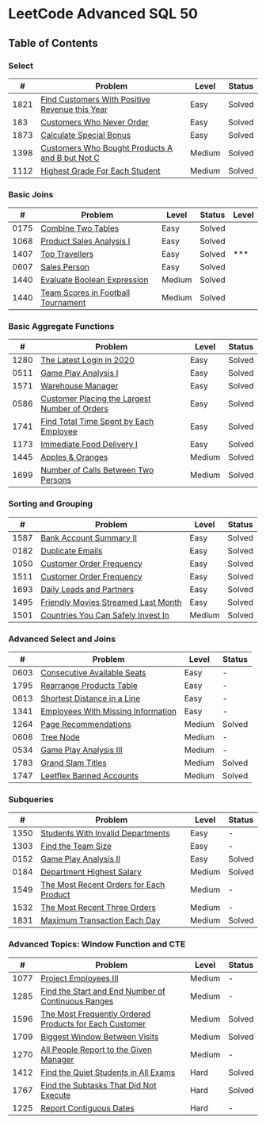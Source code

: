 <h1> LeetCode Advanced SQL 50</h1>

## Table of Contents

### Select

| #    | Problem                                                                                                           | Level  | Status |
| ---- | ----------------------------------------------------------------------------------------------------------------- | -----  | ------ |
| 1821 | [Find Customers With Positive Revenue this Year](/01-01821-find-customers-with-positive-revenue-this-year.sql)    | Easy   | Solved |
| 183  | [Customers Who Never Order](/02-00183-customers-who-never-order.sql)                                              | Easy   | Solved |
| 1873 | [Calculate Special Bonus](/03-01873-calculate-special-bonus.sql)                                                  | Easy   | Solved |
| 1398 | [Customers Who Bought Products A and B but Not C](/04-01398-customers-who-bought-products-A-and-B-but-not-C.sql)  | Medium | Solved |
| 1112 | [Highest Grade For Each Student](/05-01112-highest-grade-for-each-student.sql)                                    | Medium | Solved |


### Basic Joins

| #    | Problem                                                                                                     | Level  | Status | Level |
| ---- | ------------------------------------------------------------------------------------------------------------| ------ | ------ | ----- |
| 0175 | [Combine Two Tables](/06-00175-combine-two-tables.sql)                                                      | Easy   | Solved |
| 1068 | [Product Sales Analysis I](/1068_Product_Sales_Analysis%20I.sql)                                            | Easy   | Solved |
| 1407 | [Top Travellers](/08-01407-top-travellers.sql)                                                              | Easy   | Solved |  ***  |
| 0607 | [Sales Person](/09-00607-sales-person.sql)                                                                  | Easy   | Solved |
| 1440 | [Evaluate Boolean Expression](/10-01440-evaluate-boolean-expression.sql)                                    | Medium | Solved |
| 1440 | [Team Scores in Football Tournament](/11-01212-teams-scores-in-football-tournamant.sql)                     | Medium | Solved |


### Basic Aggregate Functions

| #    | Problem                                                                                                     | Level  | Status |
| ---- | ----------------------------------------------------------------------------------------------------------- | ------ | ------ |
| 1280 | [The Latest Login in 2020](/12-01890-the-latest-login-in-2020.sql)                                          | Easy   | Solved |
| 0511 | [Game Play Analysis I](/13-00511-game-play-analysis-i.sql)                                                  | Easy   | Solved |
| 1571 | [Warehouse Manager](/14-01571-warehouse-manager.sql)                                                        | Easy   | Solved |
| 0586 | [Customer Placing the Largest Number of Orders](/15-00586-customer-placing-the-largest-number-of-orders.sql)| Easy   | Solved |
| 1741 | [Find Total Time Spent by Each Employee](/16-01741-find-total-time-spent-by-each-employee.sql)              | Easy   | Solved |
| 1173 | [Immediate Food Delivery I](/17-01173-immediate-food-delivery-i.sql)                                        | Easy   | Solved |
| 1445 | [Apples & Oranges](/18-01445-apples-%26-oranges.sql)                                                        | Medium | Solved |
| 1699 | [Number of Calls Between Two Persons](/19-01699-number-of-calls-between-two-persons.sql)                    | Medium | Solved |


### Sorting and Grouping

| #    | Problem                                                                                                     | Level  | Status |
| ---- | ----------------------------------------------------------------------------------------------------------- | ------ | ------ |
| 1587 | [Bank Account Summary II](/20-01587-bank-account-summary-ii.sql)                                            | Easy   | Solved |
| 0182 | [Duplicate Emails](/21-00182-duplicate-emails.sql)                                                          | Easy   | Solved |
| 1050 | [Customer Order Frequency](/22-01050-actors-and-director-who-cooperated-at-least-three-times.sql)           | Easy   | Solved |
| 1511 | [Customer Order Frequency](/23-01511-customer_order-frequency.sql)                                          | Easy   | Solved |
| 1693 | [Daily Leads and Partners](/24-01693-daily_leads-and-partners.sql)                                          | Easy   | Solved |
| 1495 | [Friendly Movies Streamed Last Month](/25-01495-friendly-movies-streamed-last-month.sql)                    | Easy   | Solved |
| 1501 | [Countries You Can Safely Invest In](/26-01501-countries-you-can-safely-invest-in.sql)                      | Medium | Solved |


### Advanced Select and Joins

| #    | Problem                                                                                                     | Level  | Status |
| ---- | ----------------------------------------------------------------------------------------------------------- | ------ | ------ |
| 0603 | [Consecutive Available Seats](/27-00603-consecutive-available-seats.sql)                                    | Easy   | -      |
| 1795 | [Rearrange Products Table](/28-01795-rearrange-products-table.sql)                                          | Easy   | -      |
| 0613 | [Shortest Distance in a Line](/29-00613-shortest-distance-in-a-line.sql)                                    | Easy   | -      |
| 1341 | [Employees With Missing Information](/30-01965-employees-with-missing-information.sql)                      | Easy   | -      |
| 1264 | [Page Recommendations](/31-01264-page-recommendations.sql)                                                  | Medium | Solved |
| 0608 | [Tree Node](/32-00608-tree-node.sql)                                                                        | Medium | -      |
| 0534 | [Game Play Analysis III](/33-00534-game-play-analysis-iii.sql)                                              | Medium | -      |
| 1783 | [Grand Slam Titles](/34-01783-grand-slam-titles.sql)                                                        | Medium | Solved |
| 1747 | [Leetflex Banned Accounts](/35-01747-leetflex-banned-accounts.sql)                                          | Medium | Solved |


### Subqueries

| #    | Problem                                                                                                          | Level  | Status |
| ---- | ---------------------------------------------------------------------------------------------------------------- | ------ | ------ |
| 1350 | [Students With Invalid Departments](/36-01350-students-with-invalid-departments.sql)                             | Easy   | -      |
| 1303 | [Find the Team Size](/37-01303-find-the-team-size.sql)                                                           | Easy   | -      |
| 0152 | [Game Play Analysis II](/38-00512-game-play-analysis-ii.sql)                                                     | Easy   | Solved |
| 0184 | [Department Highest Salary](/39-00184-department-highest-salary.sql)                                             | Medium | Solved |
| 1549 | [The Most Recent Orders for Each Product](/40-01549-the-most-recent-orders-for-each-product.sql)                 | Medium | -      |
| 1532 | [The Most Recent Three Orders](/41-01532-the-most-recent-three-orders.sql)                                       | Medium | -      |
| 1831 | [Maximum Transaction Each Day](/42-01831-maximum-transaction-each-day.sql)                                       | Medium | Solved |

### Advanced Topics: Window Function and CTE

| #    | Problem                                                                                                                        | Level  | Status |
| ---- | ------------------------------------------------------------------------------------------------------------------------------ | ------ | ------ |
| 1077 | [Project Employees III](/43-01077-project-employees-iii.sql)                                                                   | Medium | -      |
| 1285 | [Find the Start and End Number of Continuous Ranges](/44-01285-find-the-start-and-end-number-of-continuous-ranges.sql)         | Medium | -      |
| 1596 | [The Most Frequently Ordered Products for Each Customer](/45-01596-the-most-frequently-ordered-products-for-each-customer.sql) | Medium | Solved |
| 1709 | [Biggest Window Between Visits](/46-01709-biggest-window-between-visits.sql)                                                   | Medium | Solved |
| 1270 | [All People Report to the Given Manager](/47-01270-all-people-report-to-the-given-manager.sql)                                 | Medium | -      |
| 1412 | [Find the Quiet Students in All Exams](/48-01412-find-the-quiet-students-in-all-exams.sql)                                     | Hard   | Solved |
| 1767 | [Find the Subtasks That Did Not Execute](/49-01767-find-the-subtasks-that-did-not-execute.sqll)                                | Hard   | Solved |
| 1225 | [Report Contiguous Dates](/50-01225-report-contiguous-dates.sql)                                                               | Hard   | -      |

